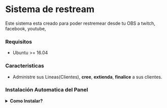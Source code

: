 # Sistema de restream

Este sistema esta creado para poder restremear desde tu OBS a twitch, facebook, youtube, 

### Requisitos
* Ubuntu >= 16.04 

### Caracteristicas
* Administre sus Lineas(Clientes), **cree**, **extienda**, **finalice** a sus clientes. 
### Instalación Automatica del Panel

<details><summary><b>Como Instalar?</b></summary>

1. Copie y pege en la consola

    ```sh
    apt-get install -y libpcre3 libpcre3-dev make gcc libssl-dev libnginx-mod-rtmp
    cd ~
    wget http://nginx.org/download/nginx-1.12.2.tar.gz
    wget https://github.com/arut/nginx-rtmp-module/archive/master.tar.gz
    tar -xzvf nginx-1.12.2.tar.gz
    tar -xzvf master.tar.gz
    rm nginx-1.12.2.tar.gz
    rm master.tar.gz
    cd nginx-1.12.2
    ./configure --with-http_ssl_module --without-http_gzip_module --add-module=../nginx-rtmp-module-master --with-http_secure_link_module --with-http_v2_module
    make && make install
    cd /usr/local/nginx
    ls
    wget https://raw.githubusercontent.com/JasonGiedymin/nginx-init-ubuntu/master/nginx -O /etc/init.d/nginx
    chmod +x /etc/init.d/nginx
    update-rc.d nginx defaults 
    apt-get install -y software-properties-common 
    apt-get install -y ffmpeg
    sudo apt-add-repository ppa:jon-severinsson/ffmpeg
    apt-get update
    apt-get install -y curl
    wget https://raw.githubusercontent.com/AriieelEsteban/restream/master/nginx.conf -O /usr/local/nginx/conf/nginx.conf
    chown -R www-data:www-data /usr/local/nginx/html
    sudo apt-get install stunnel4 -y
    wget https://raw.githubusercontent.com/AriieelEsteban/restream/master/stunnel.conf -O /etc/stunnel/stunnel.conf
    ```
    
2.  Modificar ENABLE=0 a ENABLE=1
    ```
      sudo nano /etc/default/stunnel4
      sudo systemctl enable stunnel4.service
      sudo systemctl restart stunnel4.service
    ```
3. Modificar las KEY de Twitch, etc, quitar el # en los push que ahi en la aplicación de /live
    ``` 
      nano /usr/local/nginx/conf/nginx.conf
    ```
